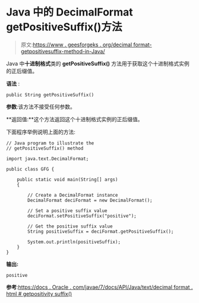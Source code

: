 # Java 中的 DecimalFormat getPositiveSuffix()方法

> 原文:[https://www . geesforgeks . org/decimal format-getpositivesuffix-method-in-Java/](https://www.geeksforgeeks.org/decimalformat-getpositivesuffix-method-in-java/)

Java 中**十进制格式**类的 **getPositiveSuffix()** 方法用于获取这个十进制格式实例的正后缀值。

**语法** :

```
public String getPositiveSuffix()

```

**参数**:该方法不接受任何参数。

**返回值:**这个方法返回这个十进制格式实例的正后缀值。

下面程序举例说明上面的方法:

```
// Java program to illustrate the
// getPositiveSuffix() method

import java.text.DecimalFormat;

public class GFG {

    public static void main(String[] args)
    {

        // Create a DecimalFormat instance
        DecimalFormat deciFormat = new DecimalFormat();

        // Set a positive suffix value
        deciFormat.setPositiveSuffix("positive");

        // Get the positive suffix value
        String positiveSuffix = deciFormat.getPositiveSuffix();

        System.out.println(positiveSuffix);
    }
}
```

**输出:**

```
positive

```

**参考**:[https://docs . Oracle . com/javae/7/docs/API/Java/text/decimal format . html # getpositivity suffix()](https://docs.oracle.com/javase/7/docs/api/java/text/DecimalFormat.html#getPositiveSuffix())